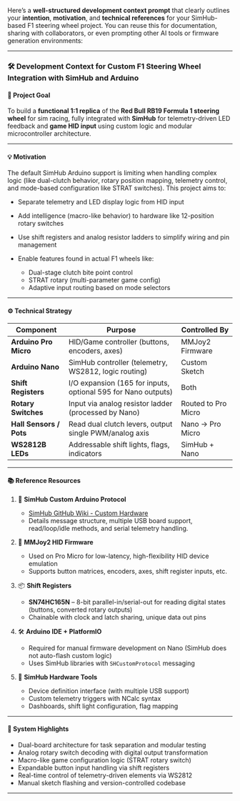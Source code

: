 Here’s a **well-structured development context prompt** that clearly outlines your **intention**, **motivation**, and **technical references** for your SimHub-based F1 steering wheel project. You can reuse this for documentation, sharing with collaborators, or even prompting other AI tools or firmware generation environments:

---

### 🛠️ **Development Context for Custom F1 Steering Wheel Integration with SimHub and Arduino**

#### 🎯 **Project Goal**

To build a **functional 1:1 replica** of the **Red Bull RB19 Formula 1 steering wheel** for sim racing, fully integrated with **SimHub** for telemetry-driven LED feedback and **game HID input** using custom logic and modular microcontroller architecture.

---

#### 💡 **Motivation**

The default SimHub Arduino support is limiting when handling complex logic (like dual-clutch behavior, rotary position mapping, telemetry control, and mode-based configuration like STRAT switches). This project aims to:

* Separate telemetry and LED display logic from HID input
* Add intelligence (macro-like behavior) to hardware like 12-position rotary switches
* Use shift registers and analog resistor ladders to simplify wiring and pin management
* Enable features found in actual F1 wheels like:

  * Dual-stage clutch bite point control
  * STRAT rotary (multi-parameter game config)
  * Adaptive input routing based on mode selectors

---

#### ⚙️ **Technical Strategy**

| Component               | Purpose                                                       | Controlled By       |
| ----------------------- | ------------------------------------------------------------- | ------------------- |
| **Arduino Pro Micro**   | HID/Game controller (buttons, encoders, axes)                 | MMJoy2 Firmware     |
| **Arduino Nano**        | SimHub controller (telemetry, WS2812, logic routing)          | Custom Sketch       |
| **Shift Registers**     | I/O expansion (165 for inputs, optional 595 for Nano outputs) | Both                |
| **Rotary Switches**     | Input via analog resistor ladder (processed by Nano)          | Routed to Pro Micro |
| **Hall Sensors / Pots** | Read dual clutch levers, output single PWM/analog axis        | Nano → Pro Micro    |
| **WS2812B LEDs**        | Addressable shift lights, flags, indicators                   | SimHub + Nano       |

---

#### 📚 **Reference Resources**

1. 🔧 **SimHub Custom Arduino Protocol**

   * [SimHub GitHub Wiki - Custom Hardware](https://github.com/SHWotever/SimHub/wiki/Custom-Arduino-hardware-support)
   * Details message structure, multiple USB board support, read/loop/idle methods, and serial telemetry handling.

2. 🧠 **MMJoy2 HID Firmware**

   * Used on Pro Micro for low-latency, high-flexibility HID device emulation
   * Supports button matrices, encoders, axes, shift register inputs, etc.

3. 📦 **Shift Registers**

   * **SN74HC165N** – 8-bit parallel-in/serial-out for reading digital states (buttons, converted rotary outputs)
   * Chainable with clock and latch sharing, unique data out pins

4. 🛠️ **Arduino IDE + PlatformIO**

   * Required for manual firmware development on Nano (SimHub does not auto-flash custom logic)
   * Uses SimHub libraries with `SHCustomProtocol` messaging

5. 🧪 **SimHub Hardware Tools**

   * Device definition interface (with multiple USB support)
   * Custom telemetry triggers with NCalc syntax
   * Dashboards, shift light configuration, flag mapping

---

#### 🔩 **System Highlights**

* Dual-board architecture for task separation and modular testing
* Analog rotary switch decoding with digital output transformation
* Macro-like game configuration logic (STRAT rotary switch)
* Expandable button input handling via shift registers
* Real-time control of telemetry-driven elements via WS2812
* Manual sketch flashing and version-controlled codebase

---

